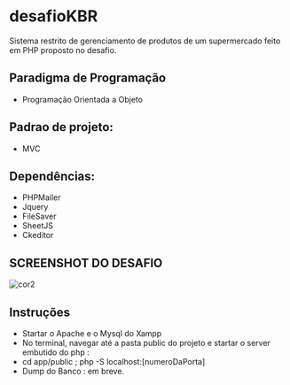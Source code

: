 # desafioKBR
Sistema restrito de gerenciamento de produtos de um supermercado feito em PHP proposto no desafio.
## Paradigma de Programação
- Programação Orientada a Objeto
## Padrao de projeto:
- MVC
## Dependências: 
- PHPMailer
- Jquery
- FileSaver
- SheetJS 
- Ckeditor

## SCREENSHOT DO DESAFIO
![cor2](https://user-images.githubusercontent.com/43731038/109430824-fd58f480-79e1-11eb-80d3-fb7da54c6913.png)

## Instruções
- Startar o Apache e o Mysql do Xampp
- No terminal, navegar até a pasta public do projeto e startar o server embutido do php :
- cd app/public ; php -S localhost:[numeroDaPorta]
- Dump do Banco : em breve.

